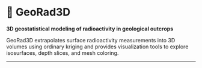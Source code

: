# 🧭 GeoRad3D

**3D geostatistical modeling of radioactivity in geological outcrops**

GeoRad3D extrapolates surface radioactivity measurements into 3D volumes using ordinary kriging and provides visualization tools to explore isosurfaces, depth slices, and mesh coloring.

---
